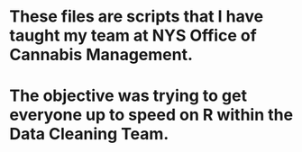 # These files are scripts that I have taught my team at NYS Office of Cannabis Management.
# The objective was trying to get everyone up to speed on R within the Data Cleaning Team.

